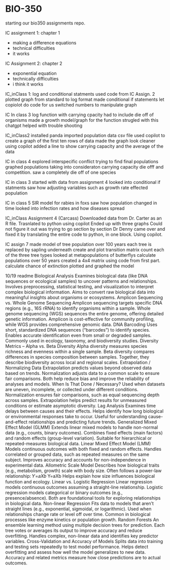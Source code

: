 # BIO-350

starting our bio350 assignments repo.

IC assignment 1: chapter 1
 - making a difference equations
 - technical difficulties
 - it works
  
IC Assignment 2: chapter 2
 - exponential equation
 - technically difficulties 
 -  i think it works

 IC_inClass 1: log and conditional statments
 used code from IC Assign. 2
 plotted graph from standard to log format
 made conditional if statements 
 let copiolot do code for us
 switched numbers to manipulate graph

IC In class 3 
log function with carrying cpacity
had to include die off of organisms
made a growth model/graph for the function
strugled with this
chatgpt helped with trouble shooting

IC_inClass2
installed panda 
imported population data csv file
used copilot to create a graph of the first ten rows of data
made the graph look cleaner using copilot 
added a line to show carrying capacity and the average of the data

IC in class 4 
explored interspecific conflict 
trying to find final populations
graphed populations taking into consideraton carrying capacity die offf and competition.
saw a completely die off of one species

IC in class 3
started with data from assignment 4
looked into conditional if statments
saw how adjusting variables such as growth rate effected population

IC in class 5 
SIR model for rabies in foxs
saw how population changed in time
looked into infection rates and how diseases spread

IC_inClass Assignment 4 (Carcass)
Downloaded data from Dr. Carter as an R file.
Trasnlated to python using copilot
Ended up with three graphs
Could not figure it out was trying to go section by section
Dr Denny came over and fixed it by translating the entire code to python, in one block. Using copilot.

IC assign 7 
 made model of tree population over 100 years
 each tree is replaced by sapling underneath
 create and plot transition matrix
 count each of the three tree types
 looked at metapopulations of butterflys 
 calculate populations over 50 years
 created a 4x4 matrix using code from first part. 
 calculate chance of extinction
 plotted and graphed the model

 10/19 readme
 Biological Analysis
    Examines biological data (like DNA sequences or ecological samples) to uncover patterns and relationships.
    Involves preprocessing, statistical testing, and visualization to interpret complex biological information.
    Aims to convert raw biological data into meaningful insights about organisms or ecosystems.
Amplicon Sequencing vs. Whole Genome Sequencing
    Amplicon sequencing targets specific DNA regions (e.g., 16S rRNA) to identify organisms within a sample.
    Whole genome sequencing (WGS) sequences the entire genome, offering detailed genetic information.
    Amplicon is cost-effective for community profiling, while WGS provides comprehensive genomic data.
DNA Barcoding
    Uses short, standardized DNA sequences (“barcodes”) to identify species.
    Enables accurate identification even from small or degraded samples.
    Commonly used in ecology, taxonomy, and biodiversity studies.
Diversity Metrics – Alpha vs. Beta Diversity
    Alpha diversity measures species richness and evenness within a single sample.
    Beta diversity compares differences in species composition between samples.
    Together, they describe biodiversity across local and regional scales.
Extrapolation / Normalizing Data
    Extrapolation predicts values beyond observed data based on trends.
    Normalization adjusts data to a common scale to ensure fair comparisons.
    Both help reduce bias and improve the reliability of analyses and models.
When Is That Done / Necessary?
    Used when datasets are uneven, incomplete, or collected under different conditions.
    Normalization ensures fair comparisons, such as equal sequencing depth across samples.
    Extrapolation helps predict results for unmeasured conditions or estimate asymptotic diversity.
Lag Analysis
    Examines time delays between causes and their effects.
    Helps identify how long biological or environmental responses take to occur.
    Useful for understanding cause-and-effect relationships and predicting future trends.
Generalized Mixed Effect Model (GLMM)
    Extends linear mixed models to handle non-normal data (e.g., counts, binary outcomes).
    Combines fixed effects (main factors) and random effects (group-level variation).
    Suitable for hierarchical or repeated-measures biological data.
Linear Mixed Effect Model (LMM)
    Models continuous outcomes with both fixed and random effects.
    Handles correlated or grouped data, such as repeated measures on the same subject.
    Improves accuracy and accounts for non-independence in experimental data.
Allometric Scale Model
    Describes how biological traits (e.g., metabolism, growth) scale with body size.
    Often follows a power-law relationship: 
    𝑌=𝑎𝑋𝑏
    Y=aXb
    Helps explain how size influences biological function and ecology.
Linear vs. Logistic Regression
    Linear regression models continuous outcomes assuming a straight-line relationship.
    Logistic regression models categorical or binary outcomes (e.g., presence/absence).
    Both are foundational tools for exploring relationships in biological data.
Non-linear Regression
    Fits data to models that aren’t straight lines (e.g., exponential, sigmoidal, or logarithmic).
    Used when relationships change rate or level off over time.
    Common in biological processes like enzyme kinetics or population growth.
Random Forests
    An ensemble learning method using multiple decision trees for prediction.
    Each tree votes or averages its output to improve accuracy and reduce overfitting.
    Handles complex, non-linear data and identifies key predictor variables.
Cross-Validation and Accuracy of Models
    Splits data into training and testing sets repeatedly to test model performance.
    Helps detect overfitting and assess how well the model generalizes to new data.
    Accuracy and related metrics measure how close predictions are to actual outcomes.
